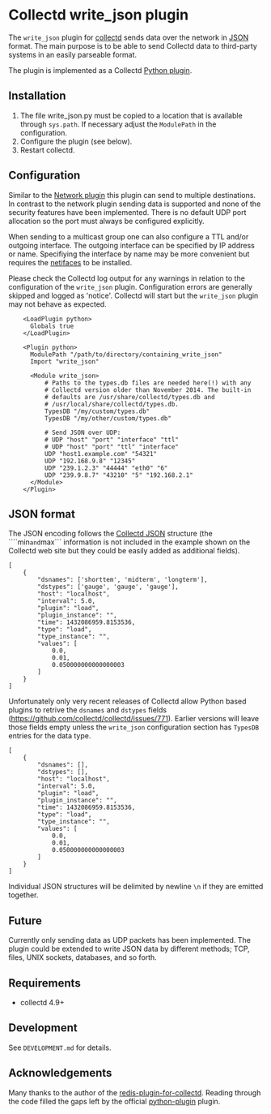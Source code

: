 Collectd write_json plugin
==========================

The ```write_json``` plugin for [collectd](http://collectd.org) sends data 
over the network in [JSON](http://www.json.org/) format. The main purpose
is to be able to send Collectd data to third-party systems in an easily
parseable format.

The plugin is implemented as a 
Collectd [Python plugin](http://collectd.org/documentation/manpages/collectd-python.5.shtml).

Installation
------------
 1. The file write_json.py must be copied to a location that is available through
    ```sys.path```. If necessary adjust the ```ModulePath``` in the configuration.
 2. Configure the plugin (see below).
 3. Restart collectd.

Configuration
-------------
Similar to the [Network plugin](https://collectd.org/documentation/manpages/collectd.conf.5.shtml#plugin_network)
this plugin can send to multiple destinations. In contrast to the network plugin sending 
data is supported and none of the security features have been implemented. 
There is no default UDP port allocation so the port must always be configured explicitly.

When sending to a multicast group one can also configure a TTL and/or outgoing interface.
The outgoing interface can be specified by IP address or name. Specifiying the interface
by name may be more convenient but requires the [netifaces](https://pypi.python.org/pypi/netifaces/) 
to be installed.

Please check the Collectd log output for any warnings in relation to the configuration
of the ```write_json``` plugin. Configuration errors are generally skipped and logged 
as 'notice'. Collectd will start but the ```write_json``` plugin may not behave as
expected.


```
    <LoadPlugin python>
      Globals true
    </LoadPlugin>

    <Plugin python>
      ModulePath "/path/to/directory/containing_write_json"
      Import "write_json"

      <Module write_json>
          # Paths to the types.db files are needed here(!) with any 
          # Collectd version older than November 2014. The built-in
          # defaults are /usr/share/collectd/types.db and
          # /usr/local/share/collectd/types.db.
          TypesDB "/my/custom/types.db"
          TypesDB "/my/other/custom/types.db"
          
          # Send JSON over UDP:
          # UDP "host" "port" "interface" "ttl"
          # UDP "host" "port" "ttl" "interface"
          UDP "host1.example.com" "54321"
          UDP "192.168.9.8" "12345"
          UDP "239.1.2.3" "44444" "eth0" "6"
          UDP "239.9.8.7" "43210" "5" "192.168.2.1"
      </Module>
    </Plugin>
```

JSON format
-----------

The JSON encoding follows the [Collectd JSON](https://collectd.org/wiki/index.php/JSON) structure
(the ````min``` and ```max``` information is not included in the example shown on the
Collectd web site but they could be easily added as additional fields).
```
[
    {
        "dsnames": ['shorttem', 'midterm', 'longterm'],
        "dstypes": ['gauge', 'gauge', 'gauge'],
        "host": "localhost",
        "interval": 5.0,
        "plugin": "load",
        "plugin_instance": "",
        "time": 1432086959.8153536,
        "type": "load",
        "type_instance": "",
        "values": [
            0.0,
            0.01,
            0.050000000000000003
        ]
    }
]
```
Unfortunately only very recent releases of Collectd allow Python
based plugins to retrive the ```dsnames``` and ```dstypes``` fields
(https://github.com/collectd/collectd/issues/771). Earlier
versions will leave those fields empty unless the ```write_json``` configuration
section has ```TypesDB``` entries for the data type.
```
[
    {
        "dsnames": [],
        "dstypes": [],
        "host": "localhost",
        "interval": 5.0,
        "plugin": "load",
        "plugin_instance": "",
        "time": 1432086959.8153536,
        "type": "load",
        "type_instance": "",
        "values": [
            0.0,
            0.01,
            0.050000000000000003
        ]
    }
]
```
Individual JSON structures will be delimited by newline ```\n``` if they are emitted
together.

Future
------

Currently only sending data as UDP packets has been implemented. The plugin could be 
extended to write JSON data by different methods; TCP, files, UNIX sockets, databases,
and so forth.


Requirements
------------
 * collectd 4.9+


Development
-----------

See ```DEVELOPMENT.md``` for details.


Acknowledgements
----------------

Many thanks to the author of the [redis-plugin-for-collectd](http://powdahound.com/2010/06/redis-plugin-for-collectd/).
Reading through the code filled the gaps left by the official [python-plugin](https://collectd.org/documentation/manpages/collectd-python.5.shtml)
plugin.
